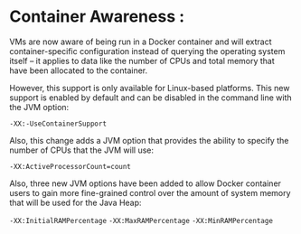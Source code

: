 # Container Awareness : 

VMs are now aware of being run in a Docker container and will extract container-specific configuration instead of querying the operating system itself – it applies to data like the number of CPUs and total memory that have been allocated to the container.

However, this support is only available for Linux-based platforms. This new support is enabled by default and can be disabled in the command line with the JVM option:

`-XX:-UseContainerSupport`

Also, this change adds a JVM option that provides the ability to specify the number of CPUs that the JVM will use:

`-XX:ActiveProcessorCount=count`

Also, three new JVM options have been added to allow Docker container users to gain more fine-grained control over the amount of system memory that will be used for the Java Heap:

`-XX:InitialRAMPercentage`
`-XX:MaxRAMPercentage`
`-XX:MinRAMPercentage`

